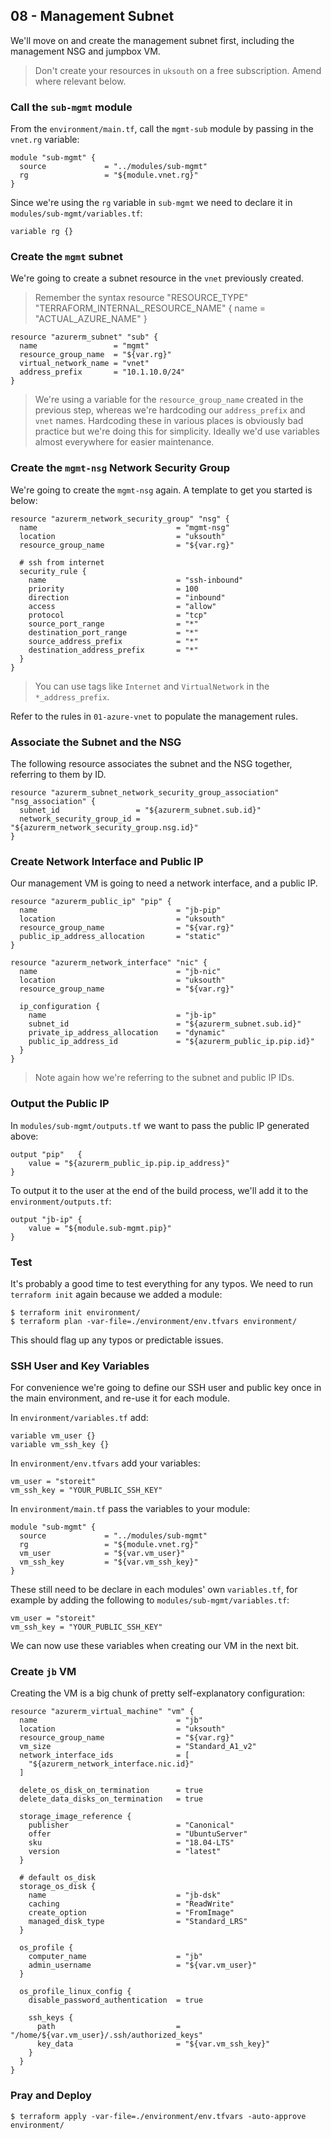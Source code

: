 ## 08 - Management Subnet

We'll move on and create the management subnet first, including the management NSG and jumpbox VM.

>Don't create your resources in `uksouth` on a free subscription. Amend where relevant below.


### Call the `sub-mgmt` module

From the `environment/main.tf`, call the `mgmt-sub` module by passing in the `vnet.rg` variable:

```
module "sub-mgmt" {
  source             = "../modules/sub-mgmt"
  rg                 = "${module.vnet.rg}"
}
```

Since we're using the `rg` variable in `sub-mgmt` we need to declare it in `modules/sub-mgmt/variables.tf`:

```
variable rg {}
```

### Create the `mgmt` subnet

We're going to create a subnet resource in the `vnet` previously created.

>Remember the syntax
>resource "RESOURCE_TYPE" "TERRAFORM_INTERNAL_RESOURCE_NAME" {
>  name = "ACTUAL_AZURE_NAME"
>}

```
resource "azurerm_subnet" "sub" {
  name                 = "mgmt"
  resource_group_name  = "${var.rg}"
  virtual_network_name = "vnet"
  address_prefix       = "10.1.10.0/24"
}
```

>We're using a variable for the `resource_group_name` created in the previous step, whereas we're hardcoding our `address_prefix` and `vnet` names. Hardcoding these in various places is obviously bad practice but we're doing this for simplicity. Ideally we'd use variables almost everywhere for easier maintenance.

### Create the `mgmt-nsg` Network Security Group

We're going to create the `mgmt-nsg` again. A template to get you started is below:

```
resource "azurerm_network_security_group" "nsg" {
  name                               = "mgmt-nsg"
  location                           = "uksouth"
  resource_group_name                = "${var.rg}"

  # ssh from internet
  security_rule {
    name                             = "ssh-inbound"
    priority                         = 100
    direction                        = "inbound"
    access                           = "allow"
    protocol                         = "tcp"
    source_port_range                = "*"
    destination_port_range           = "*"
    source_address_prefix            = "*"
    destination_address_prefix       = "*"
  }
} 
```

>You can use tags like `Internet` and `VirtualNetwork` in the `*_address_prefix`.

Refer to the rules in `01-azure-vnet` to populate the management rules.

### Associate the Subnet and the NSG

The following resource associates the subnet and the NSG together, referring to them by ID.

```
resource "azurerm_subnet_network_security_group_association" "nsg_association" {
  subnet_id                 = "${azurerm_subnet.sub.id}"
  network_security_group_id = "${azurerm_network_security_group.nsg.id}"
}
```

### Create Network Interface and Public IP

Our management VM is going to need a network interface, and a public IP.

```
resource "azurerm_public_ip" "pip" {
  name                               = "jb-pip"
  location                           = "uksouth"
  resource_group_name                = "${var.rg}"
  public_ip_address_allocation       = "static"
}

resource "azurerm_network_interface" "nic" {
  name                               = "jb-nic"
  location                           = "uksouth"
  resource_group_name                = "${var.rg}"

  ip_configuration {
    name                             = "jb-ip"
    subnet_id                        = "${azurerm_subnet.sub.id}"
    private_ip_address_allocation    = "dynamic"
    public_ip_address_id             = "${azurerm_public_ip.pip.id}"
  }
}
```

>Note again how we're referring to the subnet and public IP IDs.


### Output the Public IP

In `modules/sub-mgmt/outputs.tf` we want to pass the public IP generated above:

```
output "pip"   {
    value = "${azurerm_public_ip.pip.ip_address}"
}
```

To output it to the user at the end of the build process, we'll add it to the `environment/outputs.tf`:

```
output "jb-ip" {
    value = "${module.sub-mgmt.pip}"
}
```

### Test

It's probably a good time to test everything for any typos. We need to run `terraform init` again because we added a module:

```
$ terraform init environment/
$ terraform plan -var-file=./environment/env.tfvars environment/
```

This should flag up any typos or predictable issues.

### SSH User and Key Variables

For convenience we're going to define our SSH user and public key once in the main environment, and re-use it for each module.

In `environment/variables.tf` add:

```
variable vm_user {}
variable vm_ssh_key {}
```

In `environment/env.tfvars` add your variables:

```
vm_user = "storeit"
vm_ssh_key = "YOUR_PUBLIC_SSH_KEY"
```

In `environment/main.tf` pass the variables to your module:

```
module "sub-mgmt" {
  source             = "../modules/sub-mgmt"
  rg                 = "${module.vnet.rg}"
  vm_user            = "${var.vm_user}"
  vm_ssh_key         = "${var.vm_ssh_key}"
}
```

These still need to be declare in each modules' own `variables.tf`, for example by adding the following to `modules/sub-mgmt/variables.tf`:

```
vm_user = "storeit"
vm_ssh_key = "YOUR_PUBLIC_SSH_KEY"
```

We can now use these variables when creating our VM in the next bit.

### Create `jb` VM

Creating the VM is a big chunk of pretty self-explanatory configuration:

```
resource "azurerm_virtual_machine" "vm" {
  name                               = "jb"
  location                           = "uksouth"
  resource_group_name                = "${var.rg}"
  vm_size                            = "Standard_A1_v2"
  network_interface_ids              = [
    "${azurerm_network_interface.nic.id}"
  ]

  delete_os_disk_on_termination      = true
  delete_data_disks_on_termination   = true

  storage_image_reference {
    publisher                        = "Canonical"
    offer                            = "UbuntuServer"
    sku                              = "18.04-LTS"
    version                          = "latest"
  }

  # default os_disk
  storage_os_disk {
    name                             = "jb-dsk"
    caching                          = "ReadWrite"
    create_option                    = "FromImage"
    managed_disk_type                = "Standard_LRS"
  }

  os_profile {
    computer_name                    = "jb"
    admin_username                   = "${var.vm_user}"
  }

  os_profile_linux_config {
    disable_password_authentication  = true

    ssh_keys {
      path                           = "/home/${var.vm_user}/.ssh/authorized_keys"
      key_data                       = "${var.vm_ssh_key}"
    }
  }
}
```

### Pray and Deploy

```
$ terraform apply -var-file=./environment/env.tfvars -auto-approve environment/
```
